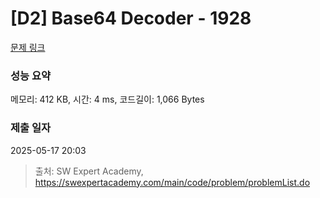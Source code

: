 # [D2] Base64 Decoder - 1928 

[문제 링크](https://swexpertacademy.com/main/code/problem/problemDetail.do?contestProbId=AV5PR4DKAG0DFAUq) 

### 성능 요약

메모리: 412 KB, 시간: 4 ms, 코드길이: 1,066 Bytes

### 제출 일자

2025-05-17 20:03



> 출처: SW Expert Academy, https://swexpertacademy.com/main/code/problem/problemList.do